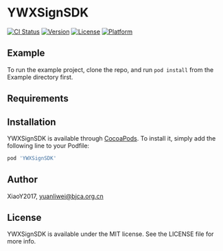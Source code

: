 # YWXSignSDK

[![CI Status](https://img.shields.io/travis/XiaoY2017/YWXSignSDK.svg?style=flat)](https://travis-ci.org/XiaoY2017/YWXSignSDK)
[![Version](https://img.shields.io/cocoapods/v/YWXSignSDK.svg?style=flat)](https://cocoapods.org/pods/YWXSignSDK)
[![License](https://img.shields.io/cocoapods/l/YWXSignSDK.svg?style=flat)](https://cocoapods.org/pods/YWXSignSDK)
[![Platform](https://img.shields.io/cocoapods/p/YWXSignSDK.svg?style=flat)](https://cocoapods.org/pods/YWXSignSDK)

## Example

To run the example project, clone the repo, and run `pod install` from the Example directory first.

## Requirements

## Installation

YWXSignSDK is available through [CocoaPods](https://cocoapods.org). To install
it, simply add the following line to your Podfile:

```ruby
pod 'YWXSignSDK'
```

## Author

XiaoY2017, yuanliwei@bjca.org.cn

## License

YWXSignSDK is available under the MIT license. See the LICENSE file for more info.
